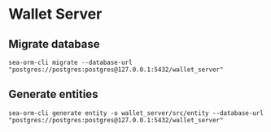 # Wallet Server

## Migrate database
```
sea-orm-cli migrate --database-url "postgres://postgres:postgres@127.0.0.1:5432/wallet_server"
```

## Generate entities
```
sea-orm-cli generate entity -o wallet_server/src/entity --database-url "postgres://postgres:postgres@127.0.0.1:5432/wallet_server"
```
